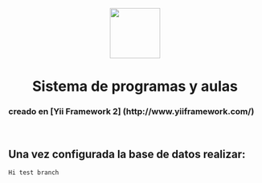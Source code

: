 <p align="center">
    <a href="https://github.com/njmdistrisoft/ProgramasAulas" target="_blank">
        <img src="http://web.curza.uncoma.edu.ar/cms/wp-content/themes/curza/img/logo_unc.png" height="100px">
    </a>
    <h1 align="center">Sistema de programas y aulas</h1>
    <h3> creado en [Yii Framework 2] (http://www.yiiframework.com/)</h3>
    <br>
</p>



Una vez  configurada la base de datos realizar:
-------------------

```
Hi test branch

```
